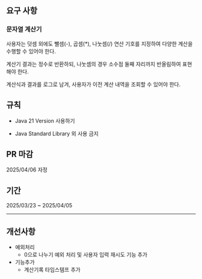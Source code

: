 ## 요구 사항

### 문자열 계산기

사용자는 덧셈 외에도 뺄셈(-), 곱셈(*), 나눗셈(/) 연산 기호를 지정하여 다양한 계산을 수행할 수 있어야 한다.

계산기 결과는 정수로 반환하되, 나눗셈의 경우 소수점 둘째 자리까지 반올림하여 표현해야 한다. 

계산식과 결과를 로그로 남겨, 사용자가 이전 계산 내역을 조회할 수 있어야 한다.

## 규칙 

- Java 21 Version 사용하기

- Java Standard Library 외 사용 금지

## PR 마감 

2025/04/06 자정 

## 기간

2025/03/23 ~ 2025/04/05

---
## 개선사항

- 예외처리
  - 0으로 나누기 예외 처리 및 사용자 입력 재시도 기능 추가
- 기능추가
  - 계산기록 타임스템프 추가